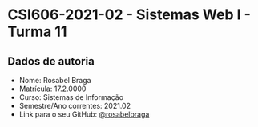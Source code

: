 # **CSI606-2021-02 - Sistemas Web I - Turma 11**

## Dados de autoria

- Nome: Rosabel Braga
- Matrícula: 17.2.0000
- Curso: Sistemas de Informação
- Semestre/Ano correntes: 2021.02
- Link para o seu GitHub: [@rosabelbraga](https://github.com/rosabelbraga)

<!--
## [Projeto final: Sistema de Gerenciamento para ONGs](./Projeto/README.md)

O projeto consiste em um sistema de gerenciamento para cadastro e arrecadação de recursos para Organizações não Governamentais (ONGs), que combatem a fome.

-->